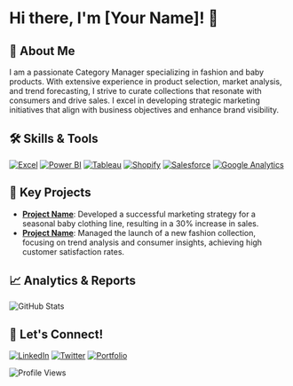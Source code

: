 # Hi there, I'm [Your Name]! 👋

## 🚀 About Me
I am a passionate Category Manager specializing in fashion and baby products. With extensive experience in product selection, market analysis, and trend forecasting, I strive to curate collections that resonate with consumers and drive sales. I excel in developing strategic marketing initiatives that align with business objectives and enhance brand visibility.

## 🛠️ Skills & Tools
[![Excel](https://img.shields.io/badge/-Excel-217346?logo=microsoft-excel&logoColor=white&style=for-the-badge)](https://www.microsoft.com/en-us/microsoft-365/excel)
[![Power BI](https://img.shields.io/badge/-Power%20BI-F2C811?logo=power-bi&logoColor=black&style=for-the-badge)](https://powerbi.microsoft.com/)
[![Tableau](https://img.shields.io/badge/-Tableau-E97627?logo=tableau&logoColor=white&style=for-the-badge)](https://www.tableau.com/)
[![Shopify](https://img.shields.io/badge/-Shopify-96BF48?logo=shopify&logoColor=white&style=for-the-badge)](https://www.shopify.com/)
[![Salesforce](https://img.shields.io/badge/-Salesforce-00A1E0?logo=salesforce&logoColor=white&style=for-the-badge)](https://www.salesforce.com/)
[![Google Analytics](https://img.shields.io/badge/-Google%20Analytics-E37400?logo=google-analytics&logoColor=white&style=for-the-badge)](https://analytics.google.com/)

## 🌟 Key Projects
- **[Project Name](link-to-project)**: Developed a successful marketing strategy for a seasonal baby clothing line, resulting in a 30% increase in sales.
- **[Project Name](link-to-project)**: Managed the launch of a new fashion collection, focusing on trend analysis and consumer insights, achieving high customer satisfaction rates.

## 📈 Analytics & Reports
![GitHub Stats](https://github-readme-stats.vercel.app/api?username=d4deepti&show_icons=true&theme=radical)



## 💬 Let's Connect!
[![LinkedIn](https://img.shields.io/badge/-LinkedIn-0077B5?logo=linkedin&logoColor=white&style=for-the-badge)](https://www.linkedin.com/in/your-linkedin-profile)
[![Twitter](https://img.shields.io/badge/-Twitter-1DA1F2?logo=twitter&logoColor=white&style=for-the-badge)](https://twitter.com/your-twitter-handle)
[![Portfolio](https://img.shields.io/badge/-Portfolio-FF4088?logo=google-chrome&logoColor=white&style=for-the-badge)](https://yourwebsite.com)

![Profile Views](https://komarev.com/ghpvc/?username=d4deepti&color=brightgreen)
